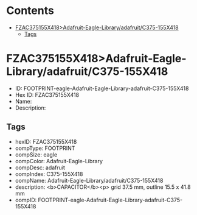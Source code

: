 



Contents
========

* [FZAC375155X418>Adafruit-Eagle-Library/adafruit/C375-155X418](#fzac375155x418adafruit-eagle-libraryadafruitc375-155x418)
	* [Tags](#tags)

# FZAC375155X418>Adafruit-Eagle-Library/adafruit/C375-155X418

- ID: FOOTPRINT-eagle-Adafruit-Eagle-Library-adafruit-C375-155X418
- Hex ID: FZAC375155X418
- Name: 
- Description: 

## Tags

- hexID: FZAC375155X418
- oompType: FOOTPRINT
- oompSize: eagle
- oompColor: Adafruit-Eagle-Library
- oompDesc: adafruit
- oompIndex: C375-155X418
- oompName: Adafruit-Eagle-Library/adafruit/C375-155X418
- description: &lt;b&gt;CAPACITOR&lt;/b&gt;&lt;p&gt;
grid 37.5 mm, outline 15.5 x 41.8 mm
- oompID: FOOTPRINT-eagle-Adafruit-Eagle-Library-adafruit-C375-155X418
